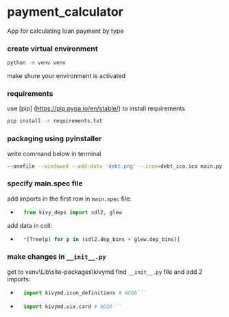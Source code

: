 # payment_calculator

App for calculating loan payment by type

### create virtual environment

```bash
python -m venv venv
```

make shure your environment is activated

### requirements

use [pip] (https://pip.pypa.io/en/stable/) to install requirements
```bash
pip install -r requirements.txt
```

### packaging using pyinstaller

write command below in terminal

```bash
--onefile --windowed --add-data 'debt.png' --icon=debt_ico.ico main.py
```

### specify main.spec file
add imports in the first row in ```main.spec``` file:
* ```python
    from kivy_deps import sdl2, glew
    ```
add data in coll:
* ```python
    *[Tree(p) for p in (sdl2.dep_bins + glew.dep_bins)]
    ```
### make changes in ```__init__.py```
get to venv\Lib\site-packages\kivymd find ```__init__.py``` file and add 2 imports:
* ```python 
    import kivymd.icon_definitions # NOQA```
* ```python
    import kivymd.uix.card # NOQA```